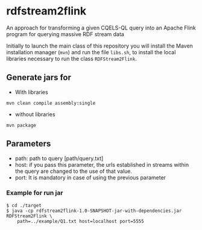 # rdfstream2flink

An approach for transforming a given CQELS-QL query into an Apache Flink program for querying massive RDF stream data

Initially to launch the main class of this repository you will install the Maven installation manager (```mvn```) and run the file ```libs.sh```, to install the local libraries necessary to run the class ```RDFStream2Flink```.

## Generate jars for
* With libraries
```
mvn clean compile assembly:single
```
* without libraries
```
mvn package
```

## Parameters
* path: path to query [path/query.txt]
* host: if you pass this parameter, the urls established in streams within the query are changed to the use of that value.
* port: It is mandatory in case of using the previous parameter

### Example for run jar
```
$ cd ./target
$ java -cp rdfstream2flink-1.0-SNAPSHOT-jar-with-dependencies.jar RDFStream2Flink \
    path=../example/Q1.txt host=localhost port=5555
```